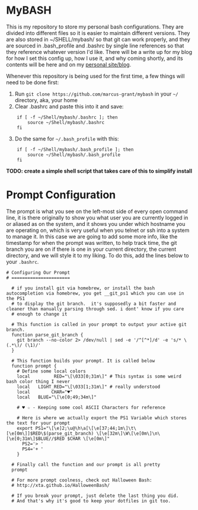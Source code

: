 # MyBASH

This is my repository to store my personal bash configurations. They are divided into different files so it is easier to maintain different versions. They are also stored in ~/SHELL/mybash/ so that git can work properly, and they are sourced in .bash_profile and .bashrc by single line references so that they reference whatever version I'd like. There will be a write up for my blog for how I set this config up, how I use it, and why coming shortly, and its contents will be here and on my [personal site/blog](http://thepatternbuffer.com).

Whenever this repository is being used for the first time, a few things will need to be done first:
1. Run `git clone https://github.com/marcus-grant/mybash` in your `~/` directory, aka, your home
2. Clear .bashrc and paste this into it and save:
```
	if [ -f ~/Shell/mybash/.bashrc ]; then
		source ~/Shell/mybash/.bashrc
	fi

```
3. Do the same for `~/.bash_profile` with this:
```
	if [ -f ~/Shell/mybash/.bash_profile ]; then
		source ~/Shell/mybash/.bash_profile
	fi
``` 
**TODO: create a simple shell script that takes care of this to simplify install**

# Prompt Configuration
The prompt is what you see on the left-most side of every open command line, it is there originally to show you what user you are currently logged in or aliased as on the system, and it shows you under which hostname you are operating on, which is very useful when you telnet or ssh into a system to manage it. In this case we are going to add some more info, like the timestamp for when the prompt was written, to help track time, the git branch you are on if there is one in your current directory, the current directory, and we will style it to my liking. To do this, add the lines below to your `.bashrc`.
```
# Configuring Our Prompt
# ======================

  # if you install git via homebrew, or install the bash autocompletion via homebrew, you get __git_ps1 which you can use in the PS1
  # to display the git branch.  it's supposedly a bit faster and cleaner than manually parsing through sed. i dont' know if you care 
  # enough to change it

  # This function is called in your prompt to output your active git branch.
  function parse_git_branch {
    git branch --no-color 2> /dev/null | sed -e '/^[^*]/d' -e 's/* \(.*\)/ (\1)/'
  }

  # This function builds your prompt. It is called below
  function prompt {
    # Define some local colors
    local         RED="\[\033[0;31m\]" # This syntax is some weird bash color thing I never
    local   LIGHT_RED="\[\033[1;31m\]" # really understood
    local        CHAR="♥"
    local   BLUE="\[\e[0;49;34m\]"

    # ♥ ☆ - Keeping some cool ASCII Characters for reference

    # Here is where we actually export the PS1 Variable which stores the text for your prompt
    export PS1="\[\e]2;\u@\h\a[\[\e[37;44;1m\]\t\[\e[0m\]]$RED\$(parse_git_branch) \[\e[32m\]\W\[\e[0m\]\n\[\e[0;31m\]$BLUE//$RED $CHAR \[\e[0m\]"
      PS2='> '
      PS4='+ ' 
    }

  # Finally call the function and our prompt is all pretty
  prompt

  # For more prompt coolness, check out Halloween Bash:
  # http://xta.github.io/HalloweenBash/

  # If you break your prompt, just delete the last thing you did.
  # And that's why it's good to keep your dotfiles in git too.
```

